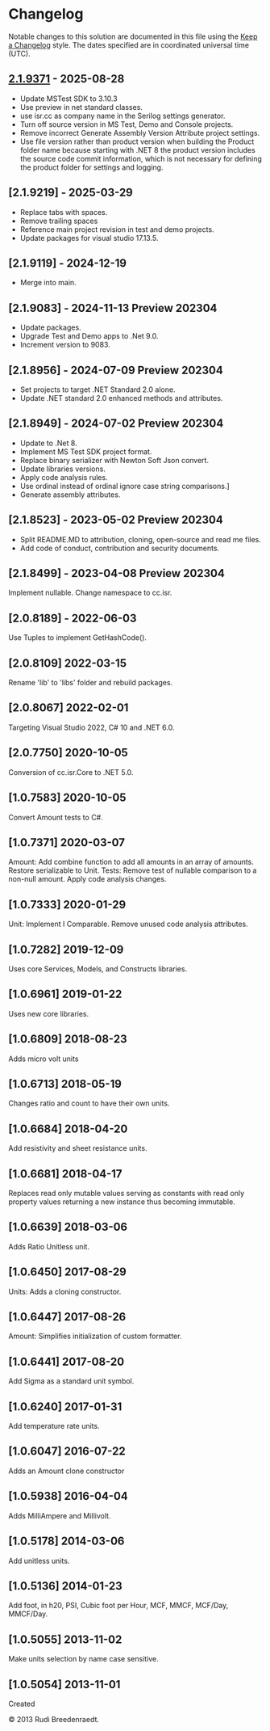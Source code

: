 # Changelog
Notable changes to this solution are documented in this file using the 
[Keep a Changelog] style. The dates specified are in coordinated universal time (UTC).

[2.1.9371]: https://github.com/atecoder/units-amounts/src/main/

## [2.1.9371] - 2025-08-28
- Update MSTest SDK to 3.10.3
- Use preview in net standard classes.
- use isr.cc as company name in the Serilog settings generator.
- Turn off source version in MS Test, Demo and Console projects.
- Remove incorrect Generate Assembly Version Attribute project settings.
- Use file version rather than product version when building the Product folder name because starting with .NET 8 the product version includes the source code commit information, which is not necessary for defining the product folder for settings and logging.

## [2.1.9219] - 2025-03-29
- Replace tabs with spaces.
- Remove trailing spaces 
- Reference main project revision in test and demo projects.
- Update packages for visual studio 17.13.5.

## [2.1.9119] - 2024-12-19
- Merge into main.

## [2.1.9083] - 2024-11-13 Preview 202304
* Update packages.
* Upgrade Test and Demo apps to .Net 9.0.
* Increment version to 9083.

## [2.1.8956] - 2024-07-09 Preview 202304
* Set projects to target .NET Standard 2.0 alone.
* Update .NET standard 2.0 enhanced methods and attributes.

## [2.1.8949] - 2024-07-02 Preview 202304
* Update to .Net 8.
* Implement MS Test SDK project format.
* Replace binary serializer with Newton Soft Json convert.
* Update libraries versions.
* Apply code analysis rules.
* Use ordinal instead of ordinal ignore case string comparisons.]
* Generate assembly attributes.

## [2.1.8523] - 2023-05-02 Preview 202304
* Split README.MD to attribution, cloning, open-source and read me files.
* Add code of conduct, contribution and security documents.

## [2.1.8499] - 2023-04-08 Preview 202304
Implement nullable. Change namespace to cc.isr.

## [2.0.8189] - 2022-06-03
Use Tuples to implement GetHashCode().

## [2.0.8109] 2022-03-15
Rename 'lib' to 'libs' folder and rebuild packages.

## [2.0.8067] 2022-02-01
Targeting Visual Studio 2022, C# 10 and .NET 6.0.

## [2.0.7750] 2020-10-05
Conversion of cc.isr.Core to .NET 5.0.

## [1.0.7583] 2020-10-05
Convert Amount tests to C#.

## [1.0.7371] 2020-03-07
Amount: Add combine function to add all amounts in an array of amounts. Restore serializable to Unit. Tests: Remove test of nullable comparison to a non-null amount. Apply code analysis changes.

## [1.0.7333] 2020-01-29
Unit: Implement I Comparable. Remove unused code analysis attributes.

## [1.0.7282] 2019-12-09
Uses core Services, Models, and Constructs libraries.

## [1.0.6961] 2019-01-22
Uses new core libraries.

## [1.0.6809] 2018-08-23
Adds micro volt units

## [1.0.6713] 2018-05-19
Changes ratio and count to have their own units.

## [1.0.6684] 2018-04-20
Add resistivity and sheet resistance units.

## [1.0.6681] 2018-04-17
Replaces read only mutable values serving as constants with read only property values returning a new instance thus becoming immutable.

## [1.0.6639] 2018-03-06
Adds Ratio Unitless unit.

## [1.0.6450] 2017-08-29
Units: Adds a cloning constructor.

## [1.0.6447] 2017-08-26
Amount: Simplifies initialization of custom formatter.

## [1.0.6441] 2017-08-20
Add Sigma as a standard unit symbol.

## [1.0.6240] 2017-01-31
Add temperature rate units.

## [1.0.6047] 2016-07-22
Adds an Amount clone constructor

## [1.0.5938] 2016-04-04
Adds MilliAmpere and Millivolt.

## [1.0.5178] 2014-03-06
Add unitless units.

## [1.0.5136] 2014-01-23
Add foot, in h20, PSI, Cubic foot per Hour, MCF, MMCF, MCF/Day, MMCF/Day.

## [1.0.5055] 2013-11-02
Make units selection by name case sensitive.

## [1.0.5054] 2013-11-01
Created

&copy;  2013 Rudi Breedenraedt.

[Keep a Changelog]: https://keepachangelog.com/en/1.0.0/